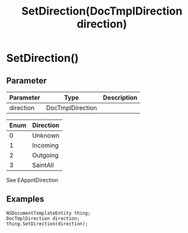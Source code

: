 ﻿---
uid: crmscript_class_nsdocumenttemplateentity_setdirection
title: SetDirection(DocTmplDirection direction)
description: CRMScript method in the NSDocumentTemplateEntity class that sets the direction of a document template
intellisense: NSDocumentTemplateEntity.SetDirection
keywords: NSDocumentTemplateEntity, GetDirection, SetDirection(DocTmplDirection direction), SetDirection(NSDocTmplDirection)
so.topic: reference
---

# SetDirection()

## Parameter

| Parameter | Type | Description |
|---|---|---|
| direction | DocTmplDirection | |

| Enum | Direction |
|---|---|
| 0 | Unknown |
| 1 | Incoming |
| 2 | Outgoing |
| 3 | SaintAll |

See EAppntDirection

## Examples

```crmscript
NSDocumentTemplateEntity thing;
DocTmplDirection direction;
thing.SetDirection(direction);
```
